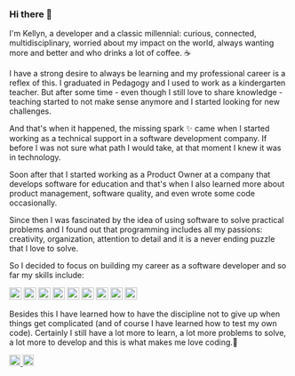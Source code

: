 ### Hi there 👋

I'm Kellyn, a developer and a classic millennial: curious, connected, multidisciplinary, worried about my impact on the world, always wanting more and better and who drinks a lot of coffee. ☕

I have a strong desire to always be learning and my professional career is a reflex of this. I graduated in Pedagogy and I used to work as a kindergarten teacher. But after some time - even though I still love to share knowledge - teaching started to not make sense anymore and I started looking for new challenges.

And that's when it happened, the missing spark ✨ came when I started working as a technical support in a software development company. If before I was not sure what path I would take, at that moment I knew it was in technology. 

Soon after that I started working as a Product Owner at a company that develops software for education and that's when I also learned more about product management, software quality, and even wrote some code occasionally. 

Since then I was fascinated by the idea of using software to solve practical problems and I found out that programming includes all my passions: creativity, organization, attention to detail and it is a never ending puzzle that I love to solve. 

So I decided to focus on building my career as a software developer and so far my skills include:

<p>  
  <img alt="Ruby" src="https://img.shields.io/badge/ruby-%23CC342D.svg?style=for-the-badge&logo=ruby&logoColor=white" height="22" />
  <img alt="Rails" src="https://img.shields.io/badge/rails-%23CC0000.svg?style=for-the-badge&logo=ruby-on-rails&logoColor=white" height="22" />
  <img alt="JavaScript" src="https://img.shields.io/badge/javascript%20-%23323330.svg?&style=for-the-badge&logo=javascript&logoColor=%23F7DF1E" height="22" />
  <img alt="Typescript" src="https://img.shields.io/badge/typescript-%23007ACC.svg?style=for-the-badge&logo=typescript&logoColor=white" height="22" />
  <img alt="React" src="https://img.shields.io/badge/react%20-%2320232a.svg?&style=for-the-badge&logo=react&logoColor=%2361DAFB" height="22" />
  <img alt="Redux" src="https://img.shields.io/badge/redux-%23593d88.svg?style=for-the-badge&logo=redux&logoColor=white" height="22" />
  <img alt="Next JS" src="https://img.shields.io/badge/Next-black?style=for-the-badge&logo=next.js&logoColor=white" height="22" />
  <img alt="Firebase" src="https://img.shields.io/badge/firebase-%23039BE5.svg?style=for-the-badge&logo=firebase" height="22" />
  <img alt="GraphQL" src="https://img.shields.io/badge/-GraphQL-E10098?style=for-the-badge&logo=graphql&logoColor=white" height="22" />
</p>

Besides this I have learned how to have the discipline not to give up when things get complicated (and of course I have learned how to test my own code). Certainly I still have a lot more to learn, a lot more problems to solve, a lot more to develop and this is what makes me love coding.💓


<a href="https://linkedin.com/in/kellynvd" rel="noopener noreferrer">
  <img src="https://img.shields.io/badge/LinkedIn-blue?style=flat-square&logo=Linkedin&logoColor=white"
    alt="Kellyn's LinkedIn"
    height="20">
</a>
<a href="https://instagram.com/kellynvd" rel="noopener noreferrer">
  <img src="https://img.shields.io/badge/Instagram-e4405f?style=for-the-badge&logo=instagram&logoColor=white"
    alt="Kellyn's Instagram"
    height="20">
</a>
